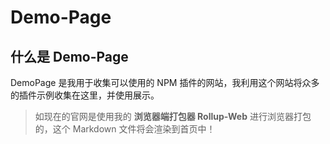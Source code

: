 # Demo-Page

## 什么是 Demo-Page

DemoPage 是我用于收集可以使用的 NPM 插件的网站，我利用这个网站将众多的插件示例收集在这里，并使用展示。

> 如现在的官网是使用我的 **浏览器端打包器 Rollup-Web** 进行浏览器打包的，这个 Markdown 文件将会渲染到首页中！
